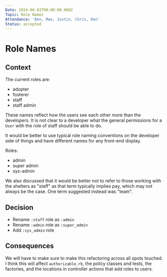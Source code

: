 ```yaml
---
Date: 2024-06-01T00:00:00.000Z
Topic: Role Names
Attendance: 'Ben, Mae, Justin, Chris, Ken'
Status: accepted
---
```

# Role Names

## Context

The current roles are:

- adopter
- fosterer
- staff
- staff admin

These names reflect how the users see each other more than the developers. It is not clear to a developer what the general permissions for a `User` with the role of staff should be able to do.

It would be better to use typical role naming conventions on the developer side of things and have different names for any front-end display.

Roles:

- admin
- super admin
- sys-admin

We also discussed that it would be better not to refer to those working with the shelters as "staff" as that term typically implies pay, which may not always be the case. One term suggested instead was "team".

## Decision

- Rename `:staff` role as `:admin`
- Rename `:admin` role as `:super_admin`
- Add `:sys_admin` role

## Consequences

We will have to make sure to make this refactoring across all spots touched. I think this will affect `authorizable.rb`, the policy classes and tests, the factories, and the locations in controller actions that add roles to users.

